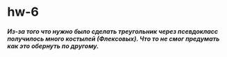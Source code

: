# hw-6
##### Из-за того что нужно было сделать треугольник через псевдокласс получилось много костылей (Флексовых). Что то не смог предумать как это обернуть по другому.
